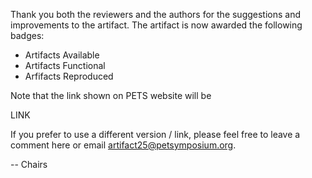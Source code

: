 Thank you both the reviewers and the authors for the suggestions and improvements to the artifact. The artifact is now awarded the following badges:

- Artifacts Available
- Artifacts Functional
- Arfifacts Reproduced

Note that the link shown on PETS website will be

LINK

If you prefer to use a different version / link, please feel free to leave a comment here or email artifact25@petsymposium.org.

-- Chairs
